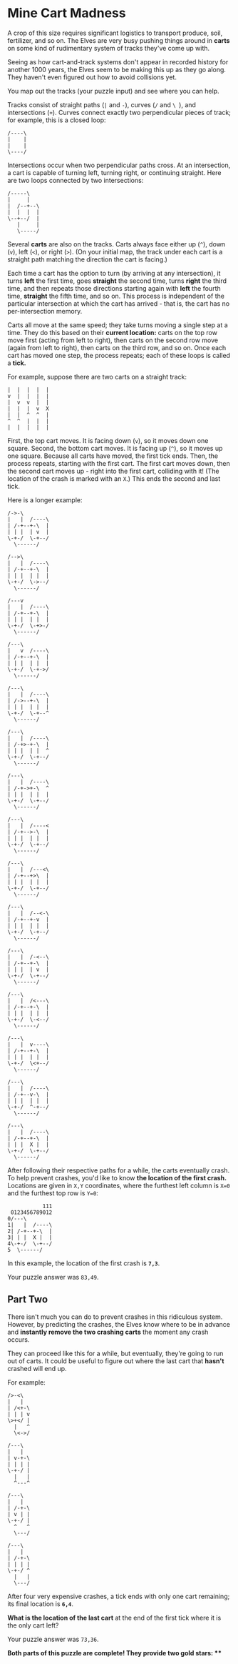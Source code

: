 # Mine Cart Madness
A crop of this size requires significant logistics to transport produce, soil, fertilizer, and so 
on. The Elves are very busy pushing things around in __carts__ on some kind of rudimentary system of 
tracks they've come up with.

Seeing as how cart-and-track systems don't appear in recorded history for another 1000 years, the 
Elves seem to be making this up as they go along. They haven't even figured out how to avoid 
collisions yet.

You map out the tracks (your puzzle input) and see where you can help.

Tracks consist of straight paths (`|` and `-`), curves (`/` and `\ `), and intersections (`+`). 
Curves connect exactly two perpendicular pieces of track; for example, this is a closed loop:

```
/----\
|    |
|    |
\----/
```

Intersections occur when two perpendicular paths cross. At an intersection, a cart is capable of 
turning left, turning right, or continuing straight. Here are two loops connected by two 
intersections:

```
/-----\
|     |
|  /--+--\
|  |  |  |
\--+--/  |
   |     |
   \-----/
```

Several __carts__ are also on the tracks. Carts always face either up (`^`), down (`v`), left (`<`), 
or right (`>`). (On your initial map, the track under each cart is a straight path matching the 
direction the cart is facing.)

Each time a cart has the option to turn (by arriving at any intersection), it turns __left__ the 
first time, goes __straight__ the second time, turns __right__ the third time, and then repeats 
those directions starting again with __left__ the fourth time, __straight__ the fifth time, and so 
on. This process is independent of the particular intersection at which the cart has arrived - that 
is, the cart has no per-intersection memory.

Carts all move at the same speed; they take turns moving a single step at a time. They do this based 
on their __current location:__ carts on the top row move first (acting from left to right), then 
carts on the second row move (again from left to right), then carts on the third row, and so on. 
Once each cart has moved one step, the process repeats; each of these loops is called a __tick.__

For example, suppose there are two carts on a straight track:

```
|  |  |  |  |
v  |  |  |  |
|  v  v  |  |
|  |  |  v  X
|  |  ^  ^  |
^  ^  |  |  |
|  |  |  |  |
```

First, the top cart moves. It is facing down (`v`), so it moves down one square. Second, the bottom 
cart moves. It is facing up (`^`), so it moves up one square. Because all carts have moved, the 
first tick ends. Then, the process repeats, starting with the first cart. The first cart moves down, 
then the second cart moves up - right into the first cart, colliding with it! (The location of the 
crash is marked with an `X`.) This ends the second and last tick.

Here is a longer example:

```
/->-\        
|   |  /----\
| /-+--+-\  |
| | |  | v  |
\-+-/  \-+--/
  \------/   

/-->\        
|   |  /----\
| /-+--+-\  |
| | |  | |  |
\-+-/  \->--/
  \------/   

/---v        
|   |  /----\
| /-+--+-\  |
| | |  | |  |
\-+-/  \-+>-/
  \------/   

/---\        
|   v  /----\
| /-+--+-\  |
| | |  | |  |
\-+-/  \-+->/
  \------/   

/---\        
|   |  /----\
| /->--+-\  |
| | |  | |  |
\-+-/  \-+--^
  \------/   

/---\        
|   |  /----\
| /-+>-+-\  |
| | |  | |  ^
\-+-/  \-+--/
  \------/   

/---\        
|   |  /----\
| /-+->+-\  ^
| | |  | |  |
\-+-/  \-+--/
  \------/   

/---\        
|   |  /----<
| /-+-->-\  |
| | |  | |  |
\-+-/  \-+--/
  \------/   

/---\        
|   |  /---<\
| /-+--+>\  |
| | |  | |  |
\-+-/  \-+--/
  \------/   

/---\        
|   |  /--<-\
| /-+--+-v  |
| | |  | |  |
\-+-/  \-+--/
  \------/   

/---\        
|   |  /-<--\
| /-+--+-\  |
| | |  | v  |
\-+-/  \-+--/
  \------/   

/---\        
|   |  /<---\
| /-+--+-\  |
| | |  | |  |
\-+-/  \-<--/
  \------/   

/---\        
|   |  v----\
| /-+--+-\  |
| | |  | |  |
\-+-/  \<+--/
  \------/   

/---\        
|   |  /----\
| /-+--v-\  |
| | |  | |  |
\-+-/  ^-+--/
  \------/   

/---\        
|   |  /----\
| /-+--+-\  |
| | |  X |  |
\-+-/  \-+--/
  \------/   
```

After following their respective paths for a while, the carts eventually crash. To help prevent 
crashes, you'd like to know __the location of the first crash.__ Locations are given in `X,Y` 
coordinates, where the furthest left column is `X=0` and the furthest top row is `Y=0`:

```
           111
 0123456789012
0/---\        
1|   |  /----\
2| /-+--+-\  |
3| | |  X |  |
4\-+-/  \-+--/
5  \------/   
```

In this example, the location of the first crash is __`7,3`__.

Your puzzle answer was `83,49`.

## Part Two

There isn't much you can do to prevent crashes in this ridiculous system. However, by predicting the 
crashes, the Elves know where to be in advance and __instantly remove the two crashing carts__ the 
moment any crash occurs.

They can proceed like this for a while, but eventually, they're going to run out of carts. It could 
be useful to figure out where the last cart that __hasn't__ crashed will end up.

For example:

```
/>-<\  
|   |  
| /<+-\
| | | v
\>+</ |
  |   ^
  \<->/

/---\  
|   |  
| v-+-\
| | | |
\-+-/ |
  |   |
  ^---^

/---\  
|   |  
| /-+-\
| v | |
\-+-/ |
  ^   ^
  \---/

/---\  
|   |  
| /-+-\
| | | |
\-+-/ ^
  |   |
  \---/
```

After four very expensive crashes, a tick ends with only one cart remaining; its final location is 
__`6,4`__.

__What is the location of the last cart__ at the end of the first tick where it is the only cart 
left?

Your puzzle answer was `73,36`.

__Both parts of this puzzle are complete! They provide two gold stars: \*\*__
